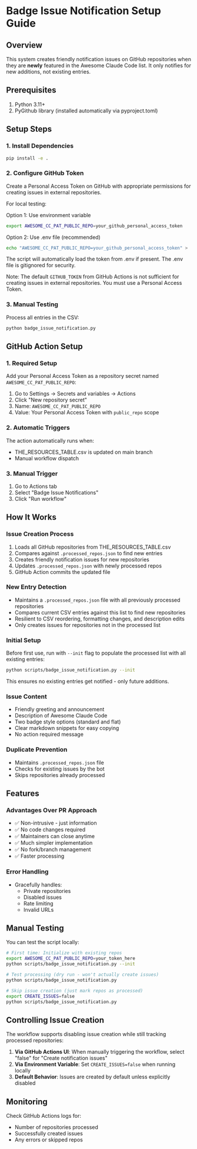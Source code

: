 # Badge Issue Notification Setup Guide

## Overview
This system creates friendly notification issues on GitHub repositories when they are **newly** featured in the Awesome Claude Code list. It only notifies for new additions, not existing entries.

## Prerequisites
1. Python 3.11+
2. PyGithub library (installed automatically via pyproject.toml)

## Setup Steps

### 1. Install Dependencies
```bash
pip install -e .
```

### 2. Configure GitHub Token
Create a Personal Access Token on GitHub with appropriate permissions for creating issues in external repositories.

For local testing:

Option 1: Use environment variable
```bash
export AWESOME_CC_PAT_PUBLIC_REPO=your_github_personal_access_token
```

Option 2: Use .env file (recommended)
```bash
echo "AWESOME_CC_PAT_PUBLIC_REPO=your_github_personal_access_token" > .env
```

The script will automatically load the token from .env if present. The .env file is gitignored for security.

Note: The default `GITHUB_TOKEN` from GitHub Actions is not sufficient for creating issues in external repositories. You must use a Personal Access Token.

### 3. Manual Testing
Process all entries in the CSV:
```bash
python badge_issue_notification.py
```

## GitHub Action Setup

### 1. Required Setup
Add your Personal Access Token as a repository secret named `AWESOME_CC_PAT_PUBLIC_REPO`:
1. Go to Settings → Secrets and variables → Actions
2. Click "New repository secret"
3. Name: `AWESOME_CC_PAT_PUBLIC_REPO`
4. Value: Your Personal Access Token with `public_repo` scope

### 2. Automatic Triggers
The action automatically runs when:
- THE_RESOURCES_TABLE.csv is updated on main branch
- Manual workflow dispatch

### 3. Manual Trigger
1. Go to Actions tab
2. Select "Badge Issue Notifications"
3. Click "Run workflow"

## How It Works

### Issue Creation Process
1. Loads all GitHub repositories from THE_RESOURCES_TABLE.csv
2. Compares against `.processed_repos.json` to find new entries
3. Creates friendly notification issues for new repositories
4. Updates `.processed_repos.json` with newly processed repos
5. GitHub Action commits the updated file

### New Entry Detection
- Maintains a `.processed_repos.json` file with all previously processed repositories
- Compares current CSV entries against this list to find new repositories
- Resilient to CSV reordering, formatting changes, and description edits
- Only creates issues for repositories not in the processed list

### Initial Setup
Before first use, run with `--init` flag to populate the processed list with all existing entries:
```bash
python scripts/badge_issue_notification.py --init
```
This ensures no existing entries get notified - only future additions.

### Issue Content
- Friendly greeting and announcement
- Description of Awesome Claude Code
- Two badge style options (standard and flat)
- Clear markdown snippets for easy copying
- No action required message

### Duplicate Prevention
- Maintains `.processed_repos.json` file
- Checks for existing issues by the bot
- Skips repositories already processed

## Features

### Advantages Over PR Approach
- ✅ Non-intrusive - just information
- ✅ No code changes required
- ✅ Maintainers can close anytime
- ✅ Much simpler implementation
- ✅ No fork/branch management
- ✅ Faster processing

### Error Handling
- Gracefully handles:
  - Private repositories
  - Disabled issues
  - Rate limiting
  - Invalid URLs

## Manual Testing

You can test the script locally:

```bash
# First time: Initialize with existing repos
export AWESOME_CC_PAT_PUBLIC_REPO=your_token_here
python scripts/badge_issue_notification.py --init

# Test processing (dry run - won't actually create issues)
python scripts/badge_issue_notification.py

# Skip issue creation (just mark repos as processed)
export CREATE_ISSUES=false
python scripts/badge_issue_notification.py
```

## Controlling Issue Creation

The workflow supports disabling issue creation while still tracking processed repositories:

1. **Via GitHub Actions UI**: When manually triggering the workflow, select "false" for "Create notification issues"
2. **Via Environment Variable**: Set `CREATE_ISSUES=false` when running locally
3. **Default Behavior**: Issues are created by default unless explicitly disabled

## Monitoring
Check GitHub Actions logs for:
- Number of repositories processed
- Successfully created issues
- Any errors or skipped repos
